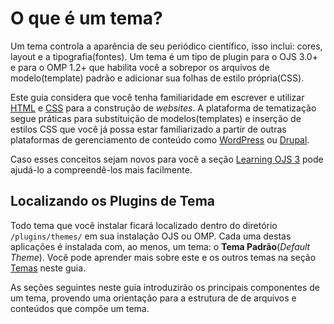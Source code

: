 # O que é um tema?

Um tema controla a aparência de seu periódico científico, isso inclui: cores, layout e a tipografia(fontes). Um tema é um tipo de plugin para o OJS 3.0+ e para o OMP 1.2+ que habilita você a sobrepor os arquivos de modelo(template) padrão e adicionar sua folhas de estilo própria(CSS).

Este guia considera que você tenha familiaridade em escrever e utilizar [HTML](https://en.wikipedia.org/wiki/HTML) e [CSS](https://en.wikipedia.org/wiki/Cascading_Style_Sheets) para a construção de _websites_. A plataforma de tematização segue práticas para substituição de modelos(templates) e inserção de estilos CSS que você já possa estar familiarizado a partir de outras plataformas de gerenciamento de conteúdo como [WordPress](https://wordpress.org/) ou [Drupal](https://www.drupal.org/).

Caso esses conceitos sejam novos para você a seção [Learning OJS 3](https://docs.pkp.sfu.ca/learning-ojs/en/journal-setup#website-settings) pode ajudá-lo a compreendê-los mais facilmente.

## Localizando os Plugins de Tema

Todo tema que você instalar ficará localizado dentro do diretório `/plugins/themes/` em sua instalação OJS ou OMP. Cada uma destas aplicações é instalada com, ao menos, um tema: o **Tema Padrão**(_Default Theme_). Você pode aprender mais sobre este e os outros temas na seção [Temas](themes.md) neste guia.

As seções seguintes neste guia introduzirão os principais componentes de um tema, provendo uma orientação para a estrutura de de arquivos e conteúdos que compõe um tema.
